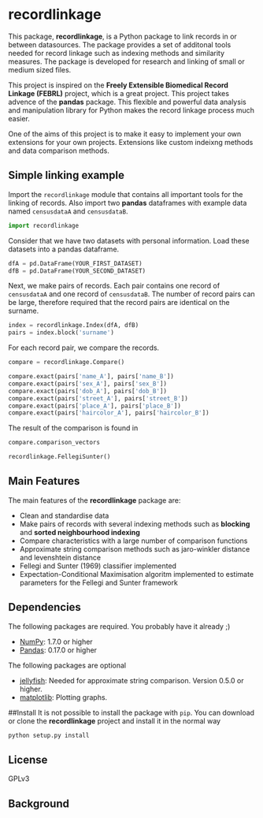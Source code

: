 # recordlinkage

This package, **recordlinkage**, is a Python package to link records in or between datasources. The package provides a set of additonal tools needed for record linkage such as indexing methods and similarity measures. The package is developed for research and linking of small or medium sized files. 

This project is inspired on the **Freely Extensible Biomedical Record Linkage (FEBRL)** project, which is a great project. This project takes advence of the **pandas** package. This flexible and powerful data analysis and manipulation library for Python makes the record linkage process much easier. 

One of the aims of this project is to make it easy to implement your own extensions for your own projects. Extensions like custom indeixng methods and data comparison methods. 

## Simple linking example
Import the ``recordlinkage`` module that contains all important tools for the linking of records. Also import two **pandas** dataframes with example data named ``censusdataA`` and ``censusdataB``. 

```python
import recordlinkage
```
Consider that we have two datasets with personal information. Load these datasets into a pandas dataframe.
```python 
dfA = pd.DataFrame(YOUR_FIRST_DATASET)
dfB = pd.DataFrame(YOUR_SECOND_DATASET)
```

Next, we make pairs of records. Each pair contains one record of ``censusdataA`` and one record of ``censusdataB``. The number of record pairs can be large, therefore required that the record pairs are identical on the surname. 

```python
index = recordlinkage.Index(dfA, dfB)
pairs = index.block('surname')
```
For each record pair, we compare the records. 
```python
compare = recordlinkage.Compare()

compare.exact(pairs['name_A'], pairs['name_B'])
compare.exact(pairs['sex_A'], pairs['sex_B'])
compare.exact(pairs['dob_A'], pairs['dob_B'])
compare.exact(pairs['street_A'], pairs['street_B'])
compare.exact(pairs['place_A'], pairs['place_B'])
compare.exact(pairs['haircolor_A'], pairs['haircolor_B'])
```

The result of the comparison is found in 

```python
compare.comparison_vectors
```

```python
recordlinkage.FellegiSunter()
```



## Main Features
The main features of the **recordlinkage** package are:

  - Clean and standardise data
  - Make pairs of records with several indexing methods such as **blocking** and **sorted neighbourhood indexing**
  - Compare characteristics with a large number of comparison functions
  - Approximate string comparison methods such as jaro-winkler distance and levenshtein distance 
  - Fellegi and Sunter (1969) classifier implemented
  - Expectation-Conditional Maximisation algoritm implemented to estimate parameters for the Fellegi and Sunter framework

## Dependencies
The following packages are required. You probably have it already ;)
- [NumPy](http://www.numpy.org): 1.7.0 or higher
- [Pandas](https://github.com/pydata/pandas): 0.17.0 or higher

The following packages are optional
- [jellyfish](https://github.com/jamesturk/jellyfish): Needed for approximate string comparison. Version 0.5.0 or higher.
- [matplotlib](http://matplotlib.sourceforge.net/): Plotting graphs.


##Install 
It is not possible to install the package with ``pip``. You can download or clone the **recordlinkage** project and install it in the normal way

```sh
python setup.py install
```

## License
GPLv3

## Background

